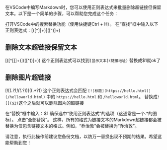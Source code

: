 在VSCode中编写Markdown时，您可以使用正则表达式来批量删除超链接但保留文本。以下是一个简单的步骤，可以帮助您完成这个任务：

打开VSCode中的搜索替换功能（使用快捷键Ctrl + H）。
在“查找”框中输入以下正则表达式：\[([^\]]+)\]\([^)]+\)

## 删除文本超链接保留文本
\[([^\[\]]+)\]\(([^\(\)]+)\)
这个正则表达式可以找到`[显示文本](链接地址)`
替换成$1就ok了

## 删除图片超链接
\[!\[(.*?)\]\((.*?)\)\]\((.*?)\)
这个正则表达式会匹配 `[![标题](https://hello.html)](/helloworld.html)` 中的 `https://hello.html` 和 `/helloworld.html`。
替换成`![]($2)`这个之后就可以删除图片的超链接

在“替换”框中输入：$1
确保选中“使用正则表达式”的选项（这通常是一个.*的图标）。
点击“全部替换”。
这样，所有的格式为链接文本的Markdown超链接都会被替换为仅包含链接文本的格式。例如，“乔治敦”会被替换为“乔治敦”。

请注意，执行此操作前建议您备份文档，以防万一替换出现不预期的结果。希望这能帮助到您！